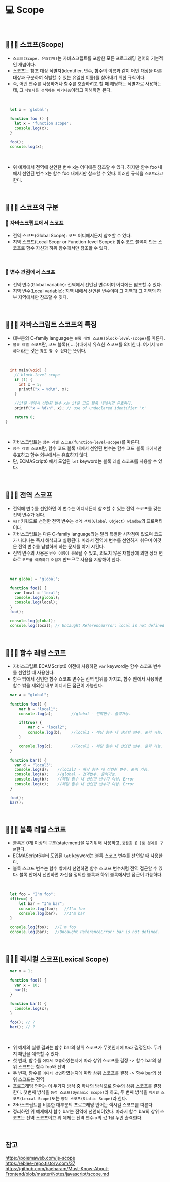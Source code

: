 # 💻 Scope

<br />

## 👨🏻‍💻 스코프(Scope)
- `스코프(Scope, 유효범위)`는 자바스크립트를 포함한 모든 프로그래밍 언어의 기본적인 개념이다.
- 스코프는 참조 대상 식별자(identifier, 변수, 함수의 이름과 같이 어떤 대상을 다른 대상과 구분하여 식별할 수 있는 유일한 이름)를 찾아내기 위한 규칙이다.
- 즉, 어떤 변수를 사용하거나 함수를 호출하려고 할 때 해당하는 식별자로 사용하는데, 그 `식별자를 검색하는 메커니즘`이라고 이해하면 된다.

<br />

```js
  let x = 'global';

  function foo () {
    let x = 'function scope';
    console.log(x);
  }

  foo();
  console.log(x);
```

<br />

- 위 예제에서 전역에 선언한 변수 x는 어디에든 참조할 수 있다. 하지만 함수 foo 내에서 선언된 변수 x는 함수 foo 내에서만 참조할 수 있따. 이러한 규칙을 `스코프`라고 한다.

<br />

## 👨🏻‍💻 스코프의 구분
### 🏃 자바스크립트에서 스코프
- 전역 스코프(Global Scope): 코드 어디에서든지 참조할 수 있다.
- 지역 스코프(Local Scopr or Function-level Scope): 함수 코드 블록이 만든 스코프로 함수 자신과 하위 함수에서만 참조할 수 있다.

<br />

### 🏃 변수 관점에서 스코프
- 전역 변수(Global variable): 전역에서 선언된 변수이며 어디에든 참조할 수 있다.
- 지역 변수(Local variable): 지역 내에서 선언된 변수이며 그 지역과 그 지역의 하부 지역에서만 참조할 수 잇다.

<br />

## 👨🏻‍💻 자바스크립트 스코프의 특징
- 대부분의 C-family language는 `블록 레벨 스코프(block-level-scope)`를 따른다.
- `블록 레벨 스코프`란, 코드 블록({ ... })내에서 유효한 스코프를 의미한다. 여기서 `유효하다` 라는 것은 `참조 할 수 있다`는 뜻이다.

<br />

```C++
  int main(void) {
    // block-level scope
    if (1) {
      int x = 5;
      printf("x = %d\n", x);
    }

    //if문 내에서 선언된 변수 x는 if문 코드 블록 내에서만 유효하다.
    printf("x = %d\n", x); // use of undeclared identifier 'x'

    return 0;
}
```

<br />

- 자바스크립트는 `함수 레벨 스코프(function-level-scope)`를 따른다.
- `함수 레벨 스코프`란, 함수 코드 블록 내에서 선언된 변수는 함수 코드 블록 내에서만 유효하고 함수 외부에서는 유효하지 않다.
- 단, ECMAScript6 에서 도입된 `let` keyword는 블록 레벨 스코프를 사용할 수 있다.

<br />

## 👨🏻‍💻 전역 스코프
- 전역에 변수를 선언하면 이 변수는 어디서든지 참조할 수 있는 전역 스코프를 갖는 전역 변수가 된다.
- `var` 키워드로 선언한 전역 변수는 `전역 객체(Global Object) window`의 프로퍼티 이다.
- 자바스크립트는 다른 C-family language와는 달리 특별한 시작점이 없으며 코드가 나타나는 즉시 해석되고 실행된다. 따라서 전역에 변수를 선언하기 쉬우며 이것은 전역 변수를 남발하게 하는 문제를 야기 시킨다.
- 전역 변수의 사용은 `변수 이름이 중복`될 수 있고, 의도치 않은 재할당에 의한 상태 변화로 `코드를 예측하기 어렵게` 만드므로 사용을 지양해야 한다.

<br />

```js
  var global = 'global';

  function foo() {
    var local = 'local';
    console.log(global);
    console.log(local);
  }
  foo();

  console.log(global);
  console.log(local); // Uncaught ReferenceError: local is not defined
```
<br />

## 👨🏻‍💻 함수 레벨 스코프
- 자바스크립트 ECAMScript6 이전에 사용하던 `var` keyword는 함수 스코프 변수를 선언할 때 사용한다.
- 함수 밖에서 선언한 함수 스코프 변수는 전역 범위를 가지고, 함수 안에서 사용하면 함수 밖을 제외한 내부 어디서든 접근이 가능한다.

```js
  var a = "global";

  function foo() {
      var b = "local1";
      console.log(a);        //global - 전역변수. 출력가능.

      if(true) {
          var c = "local2";
          console.log(b);    //local1 - 해당 함수 내 선언한 변수. 출력 가능.
      }

      console.log(c);        //local2 - 해당 함수 내 선언한 변수. 출력 가능.
  }

  function bar() {
    var d = "local3";
    console.log(d);    //local3 - 해당 함수 내 선언한 변수. 출력 가능.
    console.log(a);    //global - 전역변수. 출력가능.
    console.log(b);    //해당 함수 내 선언한 변수가 아님. Error
    console.log(c);    //해당 함수 내 선언한 변수가 아님. Error
  }

  foo();
  bar();
```
<br />

## 👨🏻‍💻 블록 레벨 스코프
- 블록은 0개 이상의 구분(statement)을 묶기위해 사용하고, `중괄호 { }로 경계를 구분`한다.
- ECMAScript6부터 도입된 `let` keyword는 블록 스코프 변수를 선언할 때 사용한다.
- 블록 스코프 변수는 함수 밖에서 선언하면 함수 스코프 변수처럼 전역 접근할 수 있다. 블록 안에서 선언하면 자신을 정의한 블록과 하위 블록에서만 접근이 가능하다.

<br />

```js
  let foo = "I'm foo";
  if(true) {
      let bar = "I'm bar";
      console.log(foo);   //I'm foo
      console.log(bar);   //I'm bar
  }

  console.log(foo);   //I'm foo
  console.log(bar);   //Uncaught ReferenceError: bar is not defined.
```

<br />

## 👨🏻‍💻 렉시컬 스코프(Lexical Scope)
```js
  var x = 1;

  function foo() {
    var x = 10;
    bar();
  }

  function bar() {
    console.log(x);
  }

  foo(); // ?
  bar(); // ?
```

<br />

- 위 예제의 실행 결과는 함수 bar의 상위 스코프가 무엇인지에 따라 결정된다. 두가지 패턴을 예측할 수 있다.
- 첫 번째, 함수를 `어디서 호출`하였는지에 따라 상위 스코프를 결정 -> 함수 bar의 상위 스코프는 함수 foo와 전역
- 두 번째, 함수를 `어디서 선언`하였는지에 따라 상위 스코프를 결정 -> 함수 bar의 상위 스코프는 전역
- 프로그래밍 언어는 이 두가지 방식 중 하나의 방식으로 함수의 상위 스코프를 결정한다. 첫번째 방식을 `동적 스코프(Dynamic Scope)`라 하고, 두 번째 방식을 `렉시컬 스코프(Lexcal Scope)`또는 `정적 스코프(Static Scope)`라 한다. 
- 자바스크립트를 비롯한 대부분의 프로그래밍 언어는 렉시컬 스코프를 따른다.
- 정리하면 위 예제에서 함수 bar는 전역에 선언되어있다. 따라서 함수 bar의 상위 스코프는 전역 스코프이고 위 예제는 전역 변수 x의 값 1을 두번 출력한다.

<br />

## 참고
https://poiemaweb.com/js-scope <br />
https://eblee-repo.tistory.com/37 <br />
https://github.com/baeharam/Must-Know-About-Frontend/blob/master/Notes/javascript/scope.md <br />
